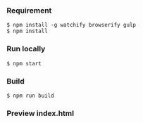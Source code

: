 
### Requirement
```
$ npm install -g watchify browserify gulp
$ npm install
```

### Run locally
```
$ npm start
```

### Build
```
$ npm run build
```

### Preview index.html
